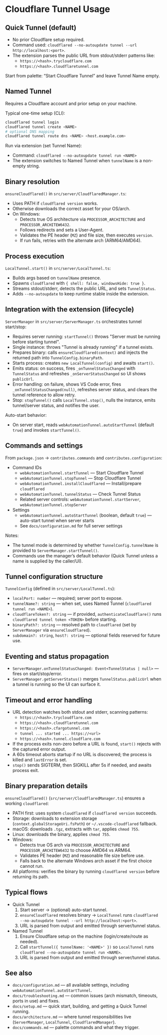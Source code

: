 # Cloudflare Tunnel Usage

## Quick Tunnel (default)
- No prior Cloudflare setup required.
- Command used: `cloudflared --no-autoupdate tunnel --url http://localhost:<port>`.
- The extension parses the public URL from stdout/stderr patterns like:
  - `https://<hash>.trycloudflare.com`
  - `https://<hash>.cloudflaretunnel.com`

Start from palette: “Start Cloudflare Tunnel” and leave Tunnel Name empty.

## Named Tunnel
Requires a Cloudflare account and prior setup on your machine.

Typical one-time setup (CLI):
```bash
cloudflared tunnel login
cloudflared tunnel create <NAME>
# optional DNS mapping
cloudflared tunnel route dns <NAME> <host.example.com>
```
Run via extension (set Tunnel Name):
- Command: `cloudflared --no-autoupdate tunnel run <NAME>`
- The extension switches to Named Tunnel when `tunnelName` is a non-empty string.

## Binary resolution
`ensureCloudflared()` in `src/server/CloudflaredManager.ts`:
- Uses PATH if `cloudflared version` works.
- Otherwise downloads the correct asset for your OS/arch.
- On Windows:
  - Detects true OS architecture via `PROCESSOR_ARCHITECTURE` and `PROCESSOR_ARCHITEW6432`.
  - Follows redirects and sets a User-Agent.
  - Validates the PE header (`MZ`) and file size, then executes `version`.
  - If run fails, retries with the alternate arch (ARM64/AMD64).

## Process execution
`LocalTunnel.start()` in `src/server/LocalTunnel.ts`:
- Builds args based on `tunnelName` presence.
- Spawns `cloudflared` with `{ shell: false, windowsHide: true }`.
- Streams stdout/stderr, detects the public URL, and sets `TunnelStatus`.
- Adds `--no-autoupdate` to keep runtime stable inside the extension.

## Integration with the extension (lifecycle)
`ServerManager` in `src/server/ServerManager.ts` orchestrates tunnel start/stop:
- Requires server running: `startTunnel()` throws "Server must be running before starting tunnel".
- Single instance: throws "Tunnel is already running" if a tunnel exists.
- Prepares binary: calls `ensureCloudflared(context)` and injects the returned path into `TunnelConfig.binaryPath`.
- Starts process: creates `new LocalTunnel(config)` and awaits `start()`.
- Emits status: on success, fires `_onTunnelStatusChanged` with `TunnelStatus` and refreshes `_onServerStatusChanged` so UI shows `publicUrl`.
- Error handling: on failure, shows VS Code error, fires `_onTunnelStatusChanged(null)`, refreshes server status, and clears the tunnel reference to allow retry.
- Stop: `stopTunnel()` calls `LocalTunnel.stop()`, nulls the instance, emits tunnel/server status, and notifies the user.

Auto-start behavior:
- On server start, reads `webAutomationTunnel.autoStartTunnel` (default `true`) and invokes `startTunnel()`.

## Commands and settings
From `package.json` → `contributes.commands` and `contributes.configuration`:
- Command IDs
  - `webAutomationTunnel.startTunnel` — Start Cloudflare Tunnel
  - `webAutomationTunnel.stopTunnel` — Stop Cloudflare Tunnel
  - `webAutomationTunnel.installCloudflared` — Install/prepare `cloudflared`
  - `webAutomationTunnel.tunnelStatus` — Check Tunnel Status
  - Related server controls: `webAutomationTunnel.startServer`, `webAutomationTunnel.stopServer`
- Settings
  - `webAutomationTunnel.autoStartTunnel` (boolean, default `true`) — auto-start tunnel when server starts
  - See `docs/configuration.md` for full server settings

Notes:
- The tunnel mode is determined by whether `TunnelConfig.tunnelName` is provided to `ServerManager.startTunnel()`.
- Commands use the manager’s default behavior (Quick Tunnel unless a name is supplied by the caller/UI).

## Tunnel configuration structure
`TunnelConfig` (defined in `src/server/LocalTunnel.ts`):
- `localPort: number` — required; server port to expose.
- `tunnelName?: string` — when set, uses Named Tunnel (`cloudflared tunnel run <NAME>`).
- `cloudflareToken?: string` — if provided, `authenticateCloudflare()` runs `cloudflared tunnel token <TOKEN>` before starting.
- `binaryPath?: string` — resolved path to `cloudflared` (set by `ServerManager` via `ensureCloudflared`).
- `subdomain?: string`, `host?: string` — optional fields reserved for future use.

## Eventing and status propagation
- `ServerManager.onTunnelStatusChanged: Event<TunnelStatus | null>` — fires on start/stop/error.
- `ServerManager.getServerStatus()` merges `TunnelStatus.publicUrl` when a tunnel is running so the UI can surface it.

## Timeout and error handling
- URL detection watches both stdout and stderr, scanning patterns:
  - `https://<hash>.trycloudflare.com`
  - `https://<hash>.cloudflaretunnel.com`
  - `https://<hash>.cfargotunnel.com`
  - `tunnel ... started ... https://<url>`
  - `https://<hash>.tunnel.cloudflare.com`
- If the process exits non-zero before a URL is found, `start()` rejects with the captured error output.
- A 60s timeout aborts startup if no URL is discovered; the process is killed and `lastError` is set.
- `stop()` sends SIGTERM, then SIGKILL after 5s if needed, and awaits process exit.

## Binary preparation details
`ensureCloudflared()` (`src/server/CloudflaredManager.ts`) ensures a working `cloudflared`:
- PATH first: uses system `cloudflared` if `cloudflared version` succeeds.
- Storage: downloads to extension storage (`context.globalStorageUri.fsPath`) or `~/.vscode-cloudflared` fallback.
- macOS: downloads `.tgz`, extracts with `tar`, applies `chmod 755`.
- Linux: downloads the binary, applies `chmod 755`.
- Windows:
  - Detects true OS arch via `PROCESSOR_ARCHITECTURE` and `PROCESSOR_ARCHITEW6432` to choose AMD64 vs ARM64.
  - Validates PE header (`MZ`) and reasonable file size before use.
  - Falls back to the alternate Windows arch asset if the first choice cannot run.
- All platforms: verifies the binary by running `cloudflared version` before returning its path.

## Typical flows
- Quick Tunnel
  1) Start server → (optional) auto-start tunnel.
  2) `ensureCloudflared` resolves binary → `LocalTunnel` runs `cloudflared --no-autoupdate tunnel --url http://localhost:<port>`.
  3) URL is parsed from output and emitted through server/tunnel status.
- Named Tunnel
  1) Ensure Cloudflare setup on the machine (login/create/route as needed).
  2) Call `startTunnel({ tunnelName: '<NAME>' })` so `LocalTunnel` runs `cloudflared --no-autoupdate tunnel run <NAME>`.
  3) URL is parsed from output and emitted through server/tunnel status.

## See also
- `docs/configuration.md` — all available settings, including `webAutomationTunnel.autoStartTunnel`.
- `docs/troubleshooting.md` — common issues (arch mismatch, timeouts, ports in use) and fixes.
- `docs/setup.md` — quick start, building, and getting a Quick Tunnel running.
- `docs/architecture.md` — where tunnel responsibilities live (`ServerManager`, `LocalTunnel`, `CloudflaredManager`).
- `docs/commands.md` — palette commands and what they trigger.
